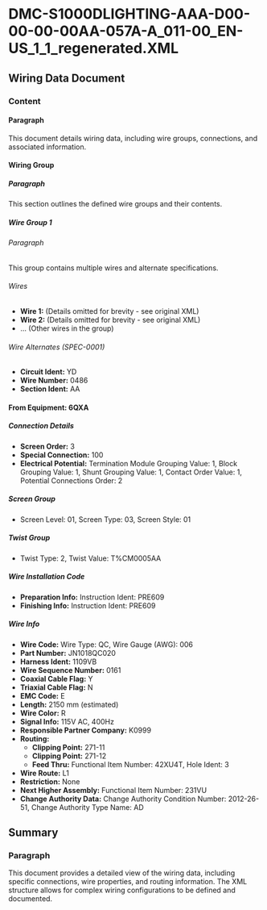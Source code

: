 # DMC-S1000DLIGHTING-AAA-D00-00-00-00AA-057A-A_011-00_EN-US_1_1_regenerated.XML

## Wiring Data Document

### Content

#### Paragraph

This document details wiring data, including wire groups, connections, and associated information.

#### Wiring Group

##### Paragraph

This section outlines the defined wire groups and their contents.

##### Wire Group 1

###### Paragraph

This group contains multiple wires and alternate specifications.

###### Wires

*   **Wire 1:** (Details omitted for brevity - see original XML)
*   **Wire 2:** (Details omitted for brevity - see original XML)
*   ... (Other wires in the group)

###### Wire Alternates (SPEC-0001)

*   **Circuit Ident:** YD
*   **Wire Number:** 0486
*   **Section Ident:** AA

#### From Equipment: 6QXA

##### Connection Details

*   **Screen Order:** 3
*   **Special Connection:** 100
*   **Electrical Potential:** Termination Module Grouping Value: 1, Block Grouping Value: 1, Shunt Grouping Value: 1, Contact Order Value: 1, Potential Connections Order: 2

##### Screen Group

*   Screen Level: 01, Screen Type: 03, Screen Style: 01

##### Twist Group

*   Twist Type: 2, Twist Value: T%CM0005AA

##### Wire Installation Code

*   **Preparation Info:** Instruction Ident: PRE609
*   **Finishing Info:** Instruction Ident: PRE609

##### Wire Info

*   **Wire Code:** Wire Type: QC, Wire Gauge (AWG): 006
*   **Part Number:** JN1018QC020
*   **Harness Ident:** 1109VB
*   **Wire Sequence Number:** 0161
*   **Coaxial Cable Flag:** Y
*   **Triaxial Cable Flag:** N
*   **EMC Code:** E
*   **Length:** 2150 mm (estimated)
*   **Wire Color:** R
*   **Signal Info:** 115V AC, 400Hz
*   **Responsible Partner Company:** K0999
*   **Routing:**
    *   **Clipping Point:** 271-11
    *   **Clipping Point:** 271-12
    *   **Feed Thru:** Functional Item Number: 42XU4T, Hole Ident: 3
*   **Wire Route:** L1
*   **Restriction:** None
*   **Next Higher Assembly:** Functional Item Number: 231VU
*   **Change Authority Data:** Change Authority Condition Number: 2012-26-51, Change Authority Type Name: AD

## Summary

### Paragraph

This document provides a detailed view of the wiring data, including specific connections, wire properties, and routing information. The XML structure allows for complex wiring configurations to be defined and documented.
